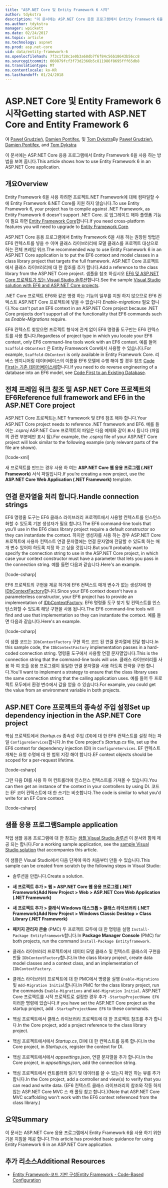 ```yaml
---
title: "ASP.NET Core 및 Entity Framework 6 시작"
author: tdykstra
description: "이 문서에는 ASP.NET Core 응용 프로그램에서 Entity Framework 6을 사용 하는 방법을 보여 줍니다."
ms.author: tdykstra
manager: wpickett
ms.date: 02/24/2017
ms.topic: article
ms.technology: aspnet
ms.prod: asp.net-core
uid: data/entity-framework-6
ms.openlocfilehash: 7f3c1f28c1e0b3a68db7f6f84c56b18643b56cc8
ms.sourcegitcommit: 060879fcf3f73d2366b5c811986f8695fff65db8
ms.translationtype: MT
ms.contentlocale: ko-KR
ms.lasthandoff: 01/24/2018
---
```

# <a name="getting-started-with-aspnet-core-and-entity-framework-6"></a><span data-ttu-id="79c58-103">ASP.NET Core 및 Entity Framework 6 시작</span><span class="sxs-lookup"><span data-stu-id="79c58-103">Getting started with ASP.NET Core and Entity Framework 6</span></span>

<span data-ttu-id="79c58-104">여 [Paweł Grudzień](https://github.com/pgrudzien12), [Damien Pontifex](https://github.com/DamienPontifex), 및 [Tom Dykstra](https://github.com/tdykstra)</span><span class="sxs-lookup"><span data-stu-id="79c58-104">By [Paweł Grudzień](https://github.com/pgrudzien12), [Damien Pontifex](https://github.com/DamienPontifex), and [Tom Dykstra](https://github.com/tdykstra)</span></span>

<span data-ttu-id="79c58-105">이 문서에는 ASP.NET Core 응용 프로그램에서 Entity Framework 6을 사용 하는 방법을 보여 줍니다.</span><span class="sxs-lookup"><span data-stu-id="79c58-105">This article shows how to use Entity Framework 6 in an ASP.NET Core application.</span></span>

## <a name="overview"></a><span data-ttu-id="79c58-106">개요</span><span class="sxs-lookup"><span data-stu-id="79c58-106">Overview</span></span>

<span data-ttu-id="79c58-107">Entity Framework 6을 사용 하려면 프로젝트.NET Framework에 대해 컴파일할 수에 Entity Framework 6.NET Core를 지원 하지 않습니다.</span><span class="sxs-lookup"><span data-stu-id="79c58-107">To use Entity Framework 6, your project has to compile against .NET Framework, as Entity Framework 6 doesn't support .NET Core.</span></span> <span data-ttu-id="79c58-108">로 업그레이드 해야 플랫폼 기능이 필요 하면 [Entity Framework Core](https://docs.microsoft.com/ef/)합니다.</span><span class="sxs-lookup"><span data-stu-id="79c58-108">If you need cross-platform features you will need to upgrade to [Entity Framework Core](https://docs.microsoft.com/ef/).</span></span>

<span data-ttu-id="79c58-109">ASP.NET Core 응용 프로그램에서 Entity Framework 6을 사용 하는 권장된 방법은 EF6 컨텍스트를 넣을 수 이며 클래스 라이브러리에 모델 클래스를 프로젝트 대상으로 하는 전체 프레임 워크.</span><span class="sxs-lookup"><span data-stu-id="79c58-109">The recommended way to use Entity Framework 6 in an ASP.NET Core application is to put the EF6 context and model classes in a class library project that targets the full framework.</span></span> <span data-ttu-id="79c58-110">ASP.NET Core 프로젝트에서 클래스 라이브러리에 대 한 참조를 추가 합니다.</span><span class="sxs-lookup"><span data-stu-id="79c58-110">Add a reference to the class library from the ASP.NET Core project.</span></span> <span data-ttu-id="79c58-111">샘플을 참조 하십시오 [EF6 및 ASP.NET Core 프로젝트가 있는 Visual Studio 솔루션](https://github.com/aspnet/Docs/tree/master/aspnetcore/data/entity-framework-6/sample/)합니다.</span><span class="sxs-lookup"><span data-stu-id="79c58-111">See the sample [Visual Studio solution with EF6 and ASP.NET Core projects](https://github.com/aspnet/Docs/tree/master/aspnetcore/data/entity-framework-6/sample/).</span></span>

<span data-ttu-id="79c58-112">.NET Core 프로젝트 EF6와 같은 명령 하는 기능의 일부를 지원 하지 않으므로 EF6 컨텍스트 ASP.NET Core 프로젝트에 넣을 수 없습니다 *Enable-migrations* 필요 합니다.</span><span class="sxs-lookup"><span data-stu-id="79c58-112">You can't put an EF6 context in an ASP.NET Core project because .NET Core projects don't support all of the functionality that EF6 commands such as *Enable-Migrations* require.</span></span>

<span data-ttu-id="79c58-113">EF6 컨텍스트 찾았으면 프로젝트 형식에 관계 없이 EF6 명령줄 도구만는 EF6 컨텍스트를 사용 합니다.</span><span class="sxs-lookup"><span data-stu-id="79c58-113">Regardless of project type in which you locate your EF6 context, only EF6 command-line tools work with an EF6 context.</span></span> <span data-ttu-id="79c58-114">예를 들어 `Scaffold-DbContext` 은 Entity Framework Core에서 사용할 수 있습니다.</span><span class="sxs-lookup"><span data-stu-id="79c58-114">For example, `Scaffold-DbContext` is only available in Entity Framework Core.</span></span> <span data-ttu-id="79c58-115">리버스 엔지니어링 데이터베이스의 이름을 EF6 모델에 수행 해야 할 경우 참조 [Code First는 기존 데이터베이스에](https://msdn.microsoft.com/jj200620)합니다.</span><span class="sxs-lookup"><span data-stu-id="79c58-115">If you need to do reverse engineering of a database into an EF6 model, see [Code First to an Existing Database](https://msdn.microsoft.com/jj200620).</span></span>

## <a name="reference-full-framework-and-ef6-in-the-aspnet-core-project"></a><span data-ttu-id="79c58-116">전체 프레임 워크 참조 및 ASP.NET Core 프로젝트의 EF6</span><span class="sxs-lookup"><span data-stu-id="79c58-116">Reference full framework and EF6 in the ASP.NET Core project</span></span>

<span data-ttu-id="79c58-117">ASP.NET Core 프로젝트는.NET framework 및 EF6 참조 해야 합니다.</span><span class="sxs-lookup"><span data-stu-id="79c58-117">Your ASP.NET Core project needs to reference .NET framework and EF6.</span></span> <span data-ttu-id="79c58-118">예를 들어는 *.csproj* ASP.NET Core 프로젝트의 파일은 다음 예제와 같이 표시 됩니다 (파일의 관련 부분에만 표시 됨).</span><span class="sxs-lookup"><span data-stu-id="79c58-118">For example, the *.csproj* file of your ASP.NET Core project will look similar to the following example (only relevant parts of the file are shown).</span></span>

[!code-xml[](entity-framework-6/sample/MVCCore/MVCCore.csproj?range=3-9&highlight=2)]

<span data-ttu-id="79c58-119">새 프로젝트를 만드는 경우 사용 하 여는 **ASP.NET Core 웹 응용 프로그램 (.NET Framework)** 서식 파일입니다.</span><span class="sxs-lookup"><span data-stu-id="79c58-119">If you’re creating a new project, use the **ASP.NET Core Web Application (.NET Framework)** template.</span></span>

## <a name="handle-connection-strings"></a><span data-ttu-id="79c58-120">연결 문자열을 처리 합니다.</span><span class="sxs-lookup"><span data-stu-id="79c58-120">Handle connection strings</span></span>

<span data-ttu-id="79c58-121">EF6 명령줄 도구는 EF6 클래스 라이브러리 프로젝트에서 사용할 컨텍스트를 인스턴스화할 수 있도록 기본 생성자가 필요 합니다.</span><span class="sxs-lookup"><span data-stu-id="79c58-121">The EF6 command-line tools that you'll use in the EF6 class library project require a default constructor so they can instantiate the context.</span></span> <span data-ttu-id="79c58-122">하지만 생성자를 사용 하는 경우 ASP.NET Core 프로젝트에 사용자 컨텍스트 연결 문자열에는 연결 문자열에 전달할 수 있도록 하는 매개 변수 있어야 하도록 지정 하 고 싶을 것입니다.</span><span class="sxs-lookup"><span data-stu-id="79c58-122">But you'll probably want to specify the connection string to use in the ASP.NET Core project, in which case your context constructor must have a parameter that lets you pass in the connection string.</span></span> <span data-ttu-id="79c58-123">예를 들면 다음과 같습니다.</span><span class="sxs-lookup"><span data-stu-id="79c58-123">Here's an example.</span></span>

[!code-csharp[](entity-framework-6/sample/EF6/SchoolContext.cs?name=snippet_Constructor)]

<span data-ttu-id="79c58-124">EF6 프로젝트의 구현을 제공 하기에 EF6 컨텍스트 매개 변수가 없는 생성자에 한 [IDbContextFactory](https://msdn.microsoft.com/library/hh506876)합니다.</span><span class="sxs-lookup"><span data-stu-id="79c58-124">Since your EF6 context doesn't have a parameterless constructor, your EF6 project has to provide an implementation of [IDbContextFactory](https://msdn.microsoft.com/library/hh506876).</span></span> <span data-ttu-id="79c58-125">EF6 명령줄 도구 찾기 및 컨텍스트를 인스턴스화할 수 있도록 해당 구현을 사용 됩니다.</span><span class="sxs-lookup"><span data-stu-id="79c58-125">The EF6 command-line tools will find and use that implementation so they can instantiate the context.</span></span> <span data-ttu-id="79c58-126">예를 들면 다음과 같습니다.</span><span class="sxs-lookup"><span data-stu-id="79c58-126">Here's an example.</span></span>

[!code-csharp[](entity-framework-6/sample/EF6/SchoolContextFactory.cs?name=snippet_IDbContextFactory)]

<span data-ttu-id="79c58-127">이 샘플 코드는 `IDbContextFactory` 구현 하드 코드 된 연결 문자열에 전달 합니다.</span><span class="sxs-lookup"><span data-stu-id="79c58-127">In this sample code, the `IDbContextFactory` implementation passes in a hard-coded connection string.</span></span> <span data-ttu-id="79c58-128">명령줄 도구에서 사용할 연결 문자열입니다.</span><span class="sxs-lookup"><span data-stu-id="79c58-128">This is the connection string that the command-line tools will use.</span></span> <span data-ttu-id="79c58-129">클래스 라이브러리를 사용 하 여 호출 응용 프로그램이 동일한 연결 문자열을 사용 하도록 전략을 구현 합니다.</span><span class="sxs-lookup"><span data-stu-id="79c58-129">You'll want to implement a strategy to ensure that the class library uses the same connection string that the calling application uses.</span></span> <span data-ttu-id="79c58-130">예를 들어 두 프로젝트 모두에서 환경 변수에서 값을 얻을 수 있습니다.</span><span class="sxs-lookup"><span data-stu-id="79c58-130">For example, you could get the value from an environment variable in both projects.</span></span>

## <a name="set-up-dependency-injection-in-the-aspnet-core-project"></a><span data-ttu-id="79c58-131">ASP.NET Core 프로젝트의 종속성 주입 설정</span><span class="sxs-lookup"><span data-stu-id="79c58-131">Set up dependency injection in the ASP.NET Core project</span></span>

<span data-ttu-id="79c58-132">핵심 프로젝트에서 *Startup.cs* 종속성 주입 (DI)에 대 한 EF6 컨텍스트를 설정 하는 파일 `ConfigureServices`합니다.</span><span class="sxs-lookup"><span data-stu-id="79c58-132">In the Core project's *Startup.cs* file, set up the EF6 context for dependency injection (DI) in `ConfigureServices`.</span></span> <span data-ttu-id="79c58-133">EF 컨텍스트 개체는 요청 수명에 대 한 범위 지정 해야 합니다.</span><span class="sxs-lookup"><span data-stu-id="79c58-133">EF context objects should be scoped for a per-request lifetime.</span></span>

[!code-csharp[](entity-framework-6/sample/MVCCore/Startup.cs?name=snippet_ConfigureServices&highlight=5)]

<span data-ttu-id="79c58-134">그런 다음 DI를 사용 하 여 컨트롤러에 인스턴스 컨텍스트를 가져올 수 있습니다.</span><span class="sxs-lookup"><span data-stu-id="79c58-134">You can then get an instance of the context in your controllers by using DI.</span></span> <span data-ttu-id="79c58-135">코드는 EF 코어 컨텍스트에 대 한 쓰기는 비슷합니다.</span><span class="sxs-lookup"><span data-stu-id="79c58-135">The code is similar to what you'd write for an EF Core context:</span></span>

[!code-csharp[](entity-framework-6/sample/MVCCore/Controllers/StudentsController.cs?name=snippet_ContextInController)]

## <a name="sample-application"></a><span data-ttu-id="79c58-136">샘플 응용 프로그램</span><span class="sxs-lookup"><span data-stu-id="79c58-136">Sample application</span></span>

<span data-ttu-id="79c58-137">작업 샘플 응용 프로그램에 대 한 참조는 [샘플 Visual Studio 솔루션](https://github.com/aspnet/Docs/tree/master/aspnetcore/data/entity-framework-6/sample/) 이 문서와 함께 제공 되는 합니다.</span><span class="sxs-lookup"><span data-stu-id="79c58-137">For a working sample application, see the [sample Visual Studio solution](https://github.com/aspnet/Docs/tree/master/aspnetcore/data/entity-framework-6/sample/) that accompanies this article.</span></span>

<span data-ttu-id="79c58-138">이 샘플은 Visual Studio에서 다음 단계에 따라 처음부터 만들 수 있습니다.</span><span class="sxs-lookup"><span data-stu-id="79c58-138">This sample can be created from scratch by the following steps in Visual Studio:</span></span>

* <span data-ttu-id="79c58-139">솔루션을 만듭니다.</span><span class="sxs-lookup"><span data-stu-id="79c58-139">Create a solution.</span></span>

* <span data-ttu-id="79c58-140">**새 프로젝트 추가 > 웹 > ASP.NET Core 웹 응용 프로그램 (.NET Framework)**</span><span class="sxs-lookup"><span data-stu-id="79c58-140">**Add New Project > Web > ASP.NET Core Web Application (.NET Framework)**</span></span>

* <span data-ttu-id="79c58-141">**새 프로젝트 추가 > 클래식 Windows 데스크톱 > 클래스 라이브러리 (.NET Framework)**</span><span class="sxs-lookup"><span data-stu-id="79c58-141">**Add New Project > Windows Classic Desktop > Class Library (.NET Framework)**</span></span>

* <span data-ttu-id="79c58-142">**패키지 관리자 콘솔** (PMC) 두 프로젝트 모두에 대 한 명령을 실행 `Install-Package Entityframework`합니다.</span><span class="sxs-lookup"><span data-stu-id="79c58-142">In **Package Manager Console** (PMC) for both projects, run the command `Install-Package Entityframework`.</span></span>

* <span data-ttu-id="79c58-143">클래스 라이브러리 프로젝트에서 데이터 모델 클래스 및 컨텍스트 클래스의 구현을 만들 `IDbContextFactory`합니다.</span><span class="sxs-lookup"><span data-stu-id="79c58-143">In the class library project, create data model classes and a context class, and an implementation of `IDbContextFactory`.</span></span>

* <span data-ttu-id="79c58-144">클래스 라이브러리 프로젝트에 대 한 PMC에서 명령을 실행 `Enable-Migrations` 및 `Add-Migration Initial`합니다.</span><span class="sxs-lookup"><span data-stu-id="79c58-144">In PMC for the class library project, run the commands `Enable-Migrations` and `Add-Migration Initial`.</span></span> <span data-ttu-id="79c58-145">ASP.NET Core 프로젝트를 시작 프로젝트로 설정한 경우 추가 `-StartupProjectName EF6` 이러한 명령에 있습니다.</span><span class="sxs-lookup"><span data-stu-id="79c58-145">If you have set the ASP.NET Core project as the startup project, add `-StartupProjectName EF6` to these commands.</span></span>

* <span data-ttu-id="79c58-146">핵심 프로젝트에서 클래스 라이브러리 프로젝트에 대 한 프로젝트 참조를 추가 합니다.</span><span class="sxs-lookup"><span data-stu-id="79c58-146">In the Core project, add a project reference to the class library project.</span></span>

* <span data-ttu-id="79c58-147">핵심 프로젝트에서에서 *Startup.cs*, DI에 대 한 컨텍스트를 등록 합니다.</span><span class="sxs-lookup"><span data-stu-id="79c58-147">In the Core project, in *Startup.cs*, register the context for DI.</span></span>

* <span data-ttu-id="79c58-148">핵심 프로젝트에서에서 *appsettings.json*, 연결 문자열을 추가 합니다.</span><span class="sxs-lookup"><span data-stu-id="79c58-148">In the Core project, in *appsettings.json*, add the connection string.</span></span>

* <span data-ttu-id="79c58-149">핵심 프로젝트에서 컨트롤러와 읽기 및 데이터를 쓸 수 있는지 확인 하는 뷰를 추가 합니다.</span><span class="sxs-lookup"><span data-stu-id="79c58-149">In the Core project, add a controller and view(s) to verify that you can read and write data.</span></span> <span data-ttu-id="79c58-150">(EF6 컨텍스트 클래스 라이브러리의 참조와 작동 하지 않는 ASP.NET Core MVC 스 캐 폴딩 참고 합니다.)</span><span class="sxs-lookup"><span data-stu-id="79c58-150">(Note that ASP.NET Core MVC scaffolding won't work with the EF6 context referenced from the class library.)</span></span>

## <a name="summary"></a><span data-ttu-id="79c58-151">요약</span><span class="sxs-lookup"><span data-stu-id="79c58-151">Summary</span></span>

<span data-ttu-id="79c58-152">이 문서는 ASP.NET Core 응용 프로그램에서 Entity Framework 6을 사용 하기 위한 기본 지침을 제공 합니다.</span><span class="sxs-lookup"><span data-stu-id="79c58-152">This article has provided basic guidance for using Entity Framework 6 in an ASP.NET Core application.</span></span>

## <a name="additional-resources"></a><span data-ttu-id="79c58-153">추가 리소스</span><span class="sxs-lookup"><span data-stu-id="79c58-153">Additional Resources</span></span>

* [<span data-ttu-id="79c58-154">Entity Framework-코드 기반 구성</span><span class="sxs-lookup"><span data-stu-id="79c58-154">Entity Framework - Code-Based Configuration</span></span>](https://msdn.microsoft.com/data/jj680699.aspx)
